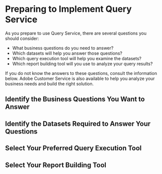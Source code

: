 # Preparing to Implement Query Service

As you prepare to use Query Service, there are several questions you should consider:

*   What business questions do you need to answer?
*   Which datasets will help you answer those questions?
*   Which query execution tool will help you examine the datasets?
*   Which report building tool will you use to analyze your query results?

If you do not know the answers to these questions, consult the information below. Adobe Customer Service is also available to help you analyze your business needs and build the right solution.

## Identify the Business Questions You Want to Answer

## Identify the Datasets Required to Answer Your Questions

## Select Your Preferred Query Execution Tool

## Select Your Report Building Tool